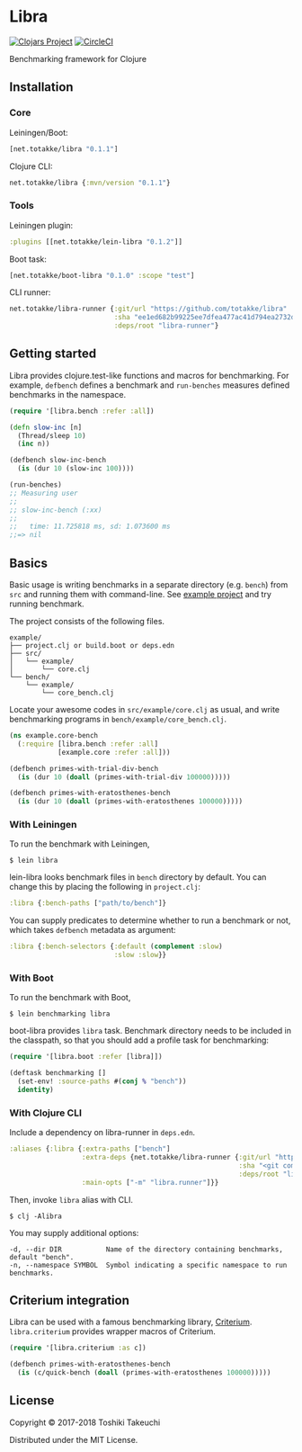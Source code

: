# Libra

[![Clojars Project](https://img.shields.io/clojars/v/net.totakke/libra.svg)](https://clojars.org/net.totakke/libra)
[![CircleCI](https://circleci.com/gh/totakke/libra.svg?style=svg)](https://circleci.com/gh/totakke/libra)

Benchmarking framework for Clojure

## Installation

### Core

Leiningen/Boot:

```clojure
[net.totakke/libra "0.1.1"]
```

Clojure CLI:

```clojure
net.totakke/libra {:mvn/version "0.1.1"}
```

### Tools

Leiningen plugin:

```clojure
:plugins [[net.totakke/lein-libra "0.1.2"]]
```

Boot task:

```clojure
[net.totakke/boot-libra "0.1.0" :scope "test"]
```

CLI runner:

```clojure
net.totakke/libra-runner {:git/url "https://github.com/totakke/libra"
                          :sha "ee1ed682b99225ee7dfea477ac41d794ea2732d8"
                          :deps/root "libra-runner"}
```

## Getting started

Libra provides clojure.test-like functions and macros for benchmarking. For
example, `defbench` defines a benchmark and `run-benches` measures defined
benchmarks in the namespace.

```clojure
(require '[libra.bench :refer :all])

(defn slow-inc [n]
  (Thread/sleep 10)
  (inc n))

(defbench slow-inc-bench
  (is (dur 10 (slow-inc 100))))

(run-benches)
;; Measuring user
;;
;; slow-inc-bench (:xx)
;;
;;   time: 11.725818 ms, sd: 1.073600 ms
;;=> nil
```

## Basics

Basic usage is writing benchmarks in a separate directory (e.g. `bench`) from
`src` and running them with command-line. See [example project](https://github.com/totakke/libra/tree/master/example)
and try running benchmark.

The project consists of the following files.

```
example/
├── project.clj or build.boot or deps.edn
├── src/
│   └── example/
│       └── core.clj
└── bench/
    └── example/
        └── core_bench.clj
```

Locate your awesome codes in `src/example/core.clj` as usual, and write
benchmarking programs in `bench/example/core_bench.clj`.

```clojure
(ns example.core-bench
  (:require [libra.bench :refer :all]
            [example.core :refer :all]))

(defbench primes-with-trial-div-bench
  (is (dur 10 (doall (primes-with-trial-div 100000)))))

(defbench primes-with-eratosthenes-bench
  (is (dur 10 (doall (primes-with-eratosthenes 100000)))))
```

### With Leiningen

To run the benchmark with Leiningen,

```console
$ lein libra
```

lein-libra looks benchmark files in `bench` directory by default. You can change
this by placing the following in `project.clj`:

```clojure
:libra {:bench-paths ["path/to/bench"]}
```

You can supply predicates to determine whether to run a benchmark or not, which
takes `defbench` metadata as argument:

```clojure
:libra {:bench-selectors {:default (complement :slow)
                          :slow :slow}}
```

### With Boot

To run the benchmark with Boot,

```console
$ lein benchmarking libra
```

boot-libra provides `libra` task. Benchmark directory needs to be included in
the classpath, so that you should add a profile task for benchmarking:

```clojure
(require '[libra.boot :refer [libra]])

(deftask benchmarking []
  (set-env! :source-paths #(conj % "bench"))
  identity)
```

### With Clojure CLI

Include a dependency on libra-runner in `deps.edn`.

```clojure
:aliases {:libra {:extra-paths ["bench"]
                  :extra-deps {net.totakke/libra-runner {:git/url "https://github.com/totakke/libra"
                                                         :sha "<git commit sha>"
                                                         :deps/root "libra-runner"}}
                  :main-opts ["-m" "libra.runner"]}}
```

Then, invoke `libra` alias with CLI.

```console
$ clj -Alibra
```

You may supply additional options:

```
-d, --dir DIR           Name of the directory containing benchmarks, default "bench".
-n, --namespace SYMBOL  Symbol indicating a specific namespace to run benchmarks.
```

## Criterium integration

Libra can be used with a famous benchmarking library, [Criterium](https://github.com/hugoduncan/criterium/).
`libra.criterium` provides wrapper macros of Criterium.

```clojure
(require '[libra.criterium :as c])

(defbench primes-with-eratosthenes-bench
  (is (c/quick-bench (doall (primes-with-eratosthenes 100000)))))
```

## License

Copyright © 2017-2018 Toshiki Takeuchi

Distributed under the MIT License.
